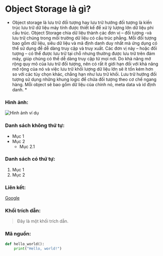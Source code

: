 # Object Storage là gì?

* Object storage là lưu trữ đối tượng hay lưu trữ hướng đối tượng là kiến trúc lưu trữ dữ liệu máy tính được thiết kế để xử lý lượng lớn dữ liệu phi cấu trúc. Object Storage chia dữ liệu thành các đơn vị – đối tượng -và lưu trữ chúng trong môi trường dữ liệu có cấu trúc phẳng. Mỗi đối tượng bao gồm dữ liệu, siêu dữ liệu và mã định danh duy nhất mà ứng dụng có thể sử dụng để dễ dàng truy cập và truy xuất.  Các đơn vị này – hoặc đối tượng – có thể được lưu trữ tại chỗ nhưng thường được lưu trữ trên đám mây, giúp chúng có thể dễ dàng truy cập từ mọi nơi. Do khả năng mở rộng quy mô của lưu trữ đối tượng, nên có rất ít giới hạn đối với khả năng mở rộng của nó và việc lưu trữ khối lượng dữ liệu lớn sẽ ít tốn kém hơn so với các tùy chọn khác, chẳng hạn như lưu trữ khối. Lưu trữ hướng đối tượng sử dụng những khung logic để chứa đối tượng theo cơ chế ngang hàng. Mỗi object sẽ bao gồm dữ liệu của chính nó, meta data và id định danh. *

### Hình ảnh:
![Hình ảnh ví dụ](https://sunteco.vn/wp-content/uploads/2024/06/dsad.png)

### Danh sách không thứ tự:
- Mục 1
- Mục 2
  - Mục 2.1

### Danh sách có thứ tự:
1. Mục 1
2. Mục 2

### Liên kết:
[Google](https://www.google.com)

### Khối trích dẫn:
> Đây là một khối trích dẫn.

### Mã nguồn:
```python
def hello_world():
    print("Hello, world!")
